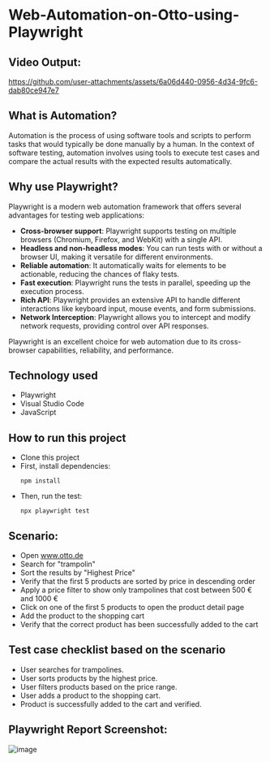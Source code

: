 # Web-Automation-on-Otto-using-Playwright

## Video Output:

https://github.com/user-attachments/assets/6a06d440-0956-4d34-9fc6-dab80ce947e7

## What is Automation?

Automation is the process of using software tools and scripts to perform tasks that would typically be done manually by a human. In the context of software testing, automation involves using tools to execute test cases and compare the actual results with the expected results automatically.

## Why use Playwright?

Playwright is a modern web automation framework that offers several advantages for testing web applications:

- **Cross-browser support**: Playwright supports testing on multiple browsers (Chromium, Firefox, and WebKit) with a single API.
- **Headless and non-headless modes**: You can run tests with or without a browser UI, making it versatile for different environments.
- **Reliable automation**: It automatically waits for elements to be actionable, reducing the chances of flaky tests.
- **Fast execution**: Playwright runs the tests in parallel, speeding up the execution process.
- **Rich API**: Playwright provides an extensive API to handle different interactions like keyboard input, mouse events, and form submissions.
- **Network Interception**: Playwright allows you to intercept and modify network requests, providing control over API responses.

Playwright is an excellent choice for web automation due to its cross-browser capabilities, reliability, and performance.

## Technology used
- Playwright
- Visual Studio Code
- JavaScript

## How to run this project

- Clone this project
- First, install dependencies:
  ```
  npm install
  ```
- Then, run the test:
  ```
  npx playwright test
  ```

## Scenario:

- Open www.otto.de
- Search for "trampolin"
- Sort the results by "Highest Price"
- Verify that the first 5 products are sorted by price in descending order
- Apply a price filter to show only trampolines that cost between 500 € and 1000 €
- Click on one of the first 5 products to open the product detail page
- Add the product to the shopping cart
- Verify that the correct product has been successfully added to the cart

## Test case checklist based on the scenario

- User searches for trampolines.
- User sorts products by the highest price.
- User filters products based on the price range.
- User adds a product to the shopping cart.
- Product is successfully added to the cart and verified.

## Playwright Report Screenshot:

![image](https://github.com/user-attachments/assets/deb145a3-4177-46f4-a514-aec01d4ce27a)
